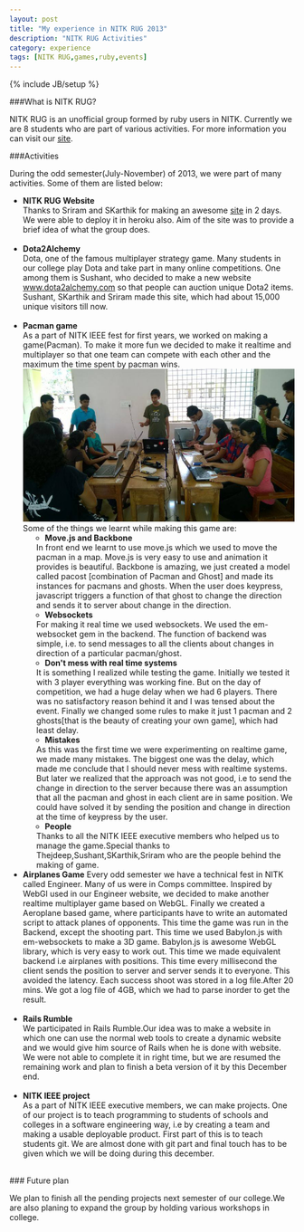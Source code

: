 ```yaml
---
layout: post
title: "My experience in NITK RUG 2013"
description: "NITK RUG Activities"
category: experience
tags: [NITK RUG,games,ruby,events]
---
```

{% include JB/setup %}


###What is NITK RUG?

NITK RUG is an unofficial group formed by ruby users in NITK. Currently we are 8 students who are part of various activities. For more information you can visit our <a href="http://nitkrug.herokuapp.com/">site</a>. 

###Activities

During the odd semester(July-November) of 2013, we were part of many activities. Some of them are listed below:

<ul>
<li><b>NITK RUG Website</b> <br />
  Thanks to Sriram and SKarthik for making an awesome <a href="http://nitkrug.herokuapp.com/">site</a> in 2 days. We were able to deploy it in heroku also. Aim of the site was to provide a brief idea of what the group does. 
</li><br />


<li><b>Dota2Alchemy</b><br />
  Dota, one of the famous multiplayer strategy game. Many students in our college play Dota and take part in many online competitions. One among them is Sushant, who decided to make a new website <a href="http://www.dota2alchemy.com/">www.dota2alchemy.com</a> so that people can auction unique Dota2 items. Sushant, SKarthik and Sriram made this site, which had about 15,000 unique visitors till now.
</li><br />

<li><b>Pacman game</b><br />
   As a part of NITK IEEE fest for first years, we worked on making a game(Pacman). To make it more fun we decided to make it realtime and multiplayer so that one team can compete with each other and the maximum the time spent by pacman wins. 
   <img src="/assets/images/pacman.jpg" alt="Pacman" style="width: 700px;margin-left: 0px"/>
   Some of the things we learnt while making this game are: 
  <ul>
    <li style="margin-left:15px;"><b>Move.js and Backbone</b></li>
    In front end we learnt to use move.js which we used to move the pacman in a map. Move.js is very easy to use and animation it provides is beautiful. Backbone is amazing, we just created a model called pacost [combination of Pacman and Ghost] and made its instances for pacmans and ghosts. When the user does keypress, javascript triggers a function of that ghost to change the direction and sends it to server about change in the direction. 
    <li style="margin-left:15px;"><b>Websockets</b></li>
    For making it real time we used websockets. We used the em-websocket gem in the backend. The function of backend was simple, i.e. to send messages to all the clients about changes in direction of a particular pacman/ghost. 
    <li style="margin-left:15px;"><b>Don't mess with real time systems</b></li>
    It is something I realized while testing the game. Initially we tested it with 3 player everything was working fine. But on the day of competition, we had a huge delay when we had 6 players. There was no satisfactory reason behind it and I was tensed about the event. Finally we changed some rules to make it just 1 pacman and 2 ghosts[that is the beauty of creating your own game], which had least delay.
    <li style="margin-left:15px;"><b>Mistakes</b></li>
    As this was the first time we were experimenting on realtime game, we made many mistakes. The biggest one was the delay, which made me conclude that I should never mess with realtime systems. But later we realized that the approach was not good, i.e to send the change in direction to the server because there was an assumption that all the pacman and ghost in each client are in same position. We could have solved it by sending the position and change in direction at the time of keypress by the user. 
    <li style="margin-left:15px;"><b>People</b></li>
    Thanks to all the NITK IEEE executive members who helped us to manage the game.Special thanks to Thejdeep,Sushant,SKarthik,Sriram who are the people behind the making of game. 
  </ul>  
</li>
<li><b>Airplanes Game</b>
    Every odd semester we have a technical fest in NITK called Engineer. Many of us were in Comps committee. Inspired by WebGl used in our Engineer website, we decided to make another realtime multiplayer game based on WebGL. Finally we created a Aeroplane based game, where participants have to write an automated script to attack planes of opponents. This time the game was run in the Backend, except the shooting part. This time we used Babylon.js with em-websockets to make a 3D game. Babylon.js is awesome WebGL library, which is very easy to work out. This time we made equivalent backend i.e airplanes with positions. This time every millisecond the client sends the position to server and server sends it to everyone. This avoided the latency. Each success shoot was stored in a log file.After 20 mins. We got a log file of 4GB, which we had to parse inorder to get the result.</li><br />
<li><b>Rails Rumble</b><br />
    We participated in Rails Rumble.Our idea was to make a website in which one can use the normal web tools to create a dynamic website and we would give him source of Rails when he is done with website. We were not able to complete it in right time, but we are resumed the remaining work and plan to finish a beta version of it by this December end.</li><br />
<li><b>NITK IEEE project</b><br />
    As a part of NITK IEEE executive members, we can make projects. One of our project is to teach programming to students of schools and colleges in a software engineering way, i.e by creating a team and making a usable deployable product. First part of this is to teach students git. We are almost done with git part and final touch has to be given which we will be doing during this december.</li>
</ul><br />
<!--break-->
### Future plan

We plan to finish all the pending projects next semester of our college.We are also planing to expand the group by holding various workshops in college. 
<br />
